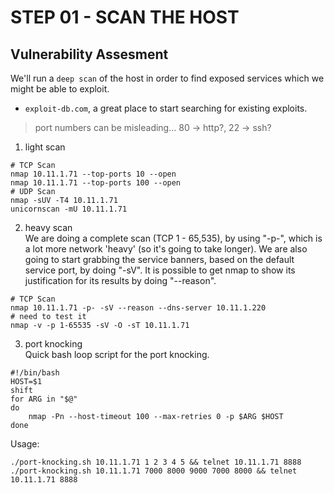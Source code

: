 # STEP 01 - SCAN THE HOST
## Vulnerability Assesment
We'll run a `deep scan` of the host in order to find exposed services which we might be able to exploit.  
- `exploit-db.com`, a great place to start searching for existing exploits.

> port numbers can be misleading... 80 -> http?, 22 -> ssh?

1. light scan  
```
# TCP Scan
nmap 10.11.1.71 --top-ports 10 --open
nmap 10.11.1.71 --top-ports 100 --open
# UDP Scan
nmap -sUV -T4 10.11.1.71
unicornscan -mU 10.11.1.71
```

2. heavy scan  
We are doing a complete scan (TCP 1 - 65,535), by using "-p-", which is a lot more network 'heavy' (so it's going to take longer).
We are also going to start grabbing the service banners, based on the default service port, by doing "-sV".
It is possible to get nmap to show its justification for its results by doing "--reason".
```
# TCP Scan
nmap 10.11.1.71 -p- -sV --reason --dns-server 10.11.1.220
# need to test it
nmap -v -p 1-65535 -sV -O -sT 10.11.1.71
```

3. port knocking  
Quick bash loop script for the port knocking.
```
#!/bin/bash
HOST=$1
shift
for ARG in "$@"
do
    nmap -Pn --host-timeout 100 --max-retries 0 -p $ARG $HOST
done
```
Usage:  
```
./port-knocking.sh 10.11.1.71 1 2 3 4 5 && telnet 10.11.1.71 8888
./port-knocking.sh 10.11.1.71 7000 8000 9000 7000 8000 && telnet 10.11.1.71 8888
```







